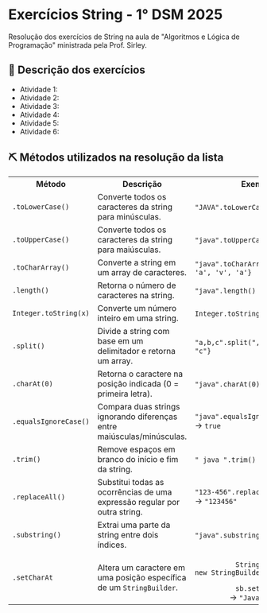 <h1>Exercícios String - 1° DSM 2025</h1>
<p>Resolução dos exercícios de String na aula de "Algoritmos e Lógica de Programação" ministrada pela Prof. Sirley.</p>

<h2>📝 Descrição dos exercícios</h2>
<ul>
  <li>Atividade 1: </li>
  <li>Atividade 2: </li>
  <li>Atividade 3: </li>
  <li>Atividade 4: </li>
  <li>Atividade 5: </li>
  <li>Atividade 6: </li>
</ul>
  
<h2>⛏️ Métodos utilizados na resolução da lista</h2>
  
  <table>
    <tr>
      <th>Método</th>
      <th>Descrição</th>
      <th>Exemplo</th>
    </tr>
    <tr>
      <td><code>.toLowerCase()</code></td>
      <td>Converte todos os caracteres da string para minúsculas.</td>
      <td><code>"JAVA".toLowerCase()</code> → <code>"java"</code></td>
    </tr>
    <tr>
      <td><code>.toUpperCase()</code></td>
      <td>Converte todos os caracteres da string para maiúsculas.</td>
      <td><code>"java".toUpperCase()</code> → <code>"JAVA"</code></td>
    </tr>
    <tr>
      <td><code>.toCharArray()</code></td>
      <td>Converte a string em um array de caracteres.</td>
      <td><code>"java".toCharArray()</code> → <code>{'j', 'a', 'v', 'a'}</code></td>
    </tr>
    <tr>
      <td><code>.length()</code></td>
      <td>Retorna o número de caracteres na string.</td>
      <td><code>"java".length()</code> → <code>4</code></td>
    </tr>
    <tr>
      <td><code>Integer.toString(x)</code></td>
      <td>Converte um número inteiro em uma string.</td>
      <td><code>Integer.toString(123)</code> → <code>"123"</code></td>
    </tr>
    <tr>
      <td><code>.split()</code></td>
      <td>Divide a string com base em um delimitador e retorna um array.</td>
      <td><code>"a,b,c".split(",")</code> → <code>{"a", "b", "c"}</code></td>
    </tr>
    <tr>
      <td><code>.charAt(0)</code></td>
      <td>Retorna o caractere na posição indicada (0 = primeira letra).</td>
      <td><code>"java".charAt(0)</code> → <code>'j'</code></td>
    </tr>
    <tr>
      <td><code>.equalsIgnoreCase()</code></td>
      <td>Compara duas strings ignorando diferenças entre maiúsculas/minúsculas.</td>
      <td><code>"java".equalsIgnoreCase("JAVA")</code> → <code>true</code></td>
    </tr>
    <tr>
      <td><code>.trim()</code></td>
      <td>Remove espaços em branco do início e fim da string.</td>
      <td><code>" java ".trim()</code> → <code>"java"</code></td>
    </tr>
    <tr>
      <td><code>.replaceAll()</code></td>
      <td>Substitui todas as ocorrências de uma expressão regular por outra string.</td>
      <td><code>"123-456".replaceAll("-", "")</code> → <code>"123456"</code></td>
    </tr>
    <tr>
      <td><code>.substring()</code></td>
      <td>Extrai uma parte da string entre dois índices.</td>
      <td><code>"java".substring(1, 3)</code> → <code>"av"</code></td>
    </tr>
    <tr>
      <td><code>.setCharAt</code></td>
      <td>Altera um caractere em uma posição específica de um <code>StringBuilder</code>.</td>
      <td>
        <code>
          StringBuilder sb = new StringBuilder("java");<br>
          sb.setCharAt(0, 'J');
        </code> → <code>"Java"</code>
      </td>
    </tr>
  </table>
